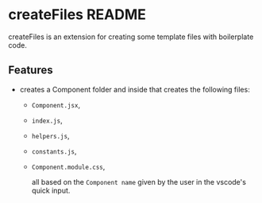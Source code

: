 # createFiles README

createFiles is an extension for creating some template files with boilerplate code.

## Features

- creates a Component folder and inside that creates the following files:
  - `Component.jsx`,
  - `index.js`,
  - `helpers.js`,
  - `constants.js`,
  - `Component.module.css`,
  
    all based on the `Component name` given by the user in the vscode's quick input.
